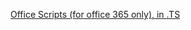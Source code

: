 [Office Scripts (for office 365 only), in .TS](https://github.com/OfficeDev/office-scripts-docs/blob/master/docs/tutorials/excel-power-automate-trigger.md)
